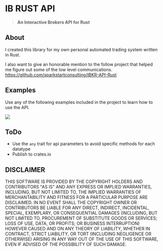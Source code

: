 # IB RUST API

> **An Interactive Brokers API for Rust**

## About
I created this library for my own personal automated trading system written in Rust.

I also want to give an honorable mention to the follow project that helped me figure out some of the low level communications.
https://github.com/sparkstartconsulting/IBKR-API-Rust

## Examples
Use any of the following examples included in the project to learn how to use the API.

![](https://s3.us-west-2.amazonaws.com/www.carmanbabin.com/images/Screenshot+from+2022-05-03+13-03-16.png)

## ToDo
 - Use the ``any`` trait for api parameters to avoid specific methods for each datatype
 - Publish to crates.io

## DISCLAIMER
THIS SOFTWARE IS PROVIDED BY THE COPYRIGHT HOLDERS AND CONTRIBUTORS "AS IS" AND ANY EXPRESS OR IMPLIED WARRANTIES, INCLUDING, BUT NOT LIMITED TO, THE IMPLIED WARRANTIES OF MERCHANTABILITY AND FITNESS FOR A PARTICULAR PURPOSE ARE DISCLAIMED. IN NO EVENT SHALL THE COPYRIGHT OWNER OR CONTRIBUTORS BE LIABLE FOR ANY DIRECT, INDIRECT, INCIDENTAL, SPECIAL, EXEMPLARY, OR CONSEQUENTIAL DAMAGES (INCLUDING, BUT NOT LIMITED TO, PROCUREMENT OF SUBSTITUTE GOODS OR SERVICES; LOSS OF USE, DATA, OR PROFITS; OR BUSINESS INTERRUPTION) HOWEVER CAUSED AND ON ANY THEORY OF LIABILITY, WHETHER IN CONTRACT, STRICT LIABILITY, OR TORT (INCLUDING NEGLIGENCE OR OTHERWISE) ARISING IN ANY WAY OUT OF THE USE OF THIS SOFTWARE, EVEN IF ADVISED OF THE POSSIBILITY OF SUCH DAMAGE.
